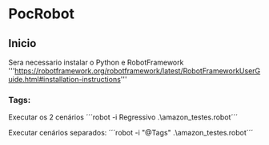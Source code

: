 # PocRobot

## Inicio

Sera necessario instalar o Python e RobotFramework
'''https://robotframework.org/robotframework/latest/RobotFrameworkUserGuide.html#installation-instructions'''
 
### Tags: 

Executar os 2 cenários
´´´robot -i Regressivo .\amazon_testes.robot´´´ 

Executar cenários separados:
´´´robot -i "@Tags" .\amazon_testes.robot´´´ 
